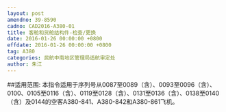 ```yaml
---
layout: post
amendno: 39-8590
cadno: CAD2016-A380-01
title: 客舱和货舱结构件-检查/更换
date: 2016-01-26 00:00:00 +0800
effdate: 2016-01-26 00:00:00 +0800
tag: A380
categories: 民航中南地区管理局适航审定处
author: 朱江
---
```


##适用范围:
本指令适用于序列号从0087至0089（含）、0093至0096（含）、0100、0105至0116（含）、0119至0128（含）、0131至0136（含）、0138至0140（含）及0144的空客A380-841、A380-842和A380-861飞机。

